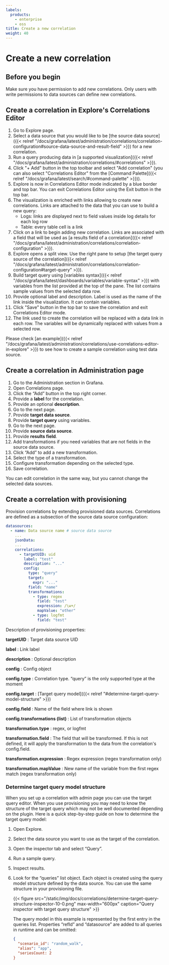 ```yaml
---
labels:
  products:
    - enterprise
    - oss
title: Create a new correlation
weight: 40
---
```


# Create a new correlation

## Before you begin

Make sure you have permission to add new correlations. Only users with write permissions to data sources can define new correlations.

## Create a correlation in Explore's Correlations Editor

1. Go to Explore page.
1. Select a data source that you would like to be [the source data source]({{< relref "/docs/grafana/latest/administration/correlations/correlation-configuration#source-data-source-and-result-field" >}}) for a new correlation.
1. Run a query producing data in [a supported visualization]({{< relref "/docs/grafana/latest/administration/correlations/#correlations" >}}).
1. Click "+ Add" button in the top toolbar and select "Add correlation" (you can also select "Correlations Editor" from the [Command Palette]({{< relref "/docs/grafana/latest/search/#command-palette" >}})).
1. Explore is now in Correlations Editor mode indicated by a blue border and top bar. You can exit Correlations Editor using the Exit button in the top bar.
1. The visualization is enriched with links allowing to create new correlations. Links are attached to the data that you can use to build a new query:
   - Logs: links are displayed next to field values inside log details for each log row
   - Table: every table cell is a link
1. Click on a link to begin adding new correlation. Links are associated with a field that will be used as [a results field of a correlation]({{< relref "/docs/grafana/latest/administration/correlations/correlation-configuration" >}}).
1. Explore opens a split view. Use the right pane to setup [the target query source of the correlation]({{< relref "/docs/grafana/latest/administration/correlations/correlation-configuration#target-query" >}}).
1. Build target query using [variables syntax]({{< relref "/docs/grafana/latest/dashboards/variables/variable-syntax" >}}) with variables from the list provided at the top of the pane. The list contains sample values from the selected data row.
1. Provide optional label and description. Label is used as the name of the link inside the visualization. It can contain variables.
1. Click "Save" button in the top bar to save the correlation and exit Correlations Editor mode.
1. The link used to create the correlation will be replaced with a data link in each row. The variables will be dynamically replaced with values from a selected row.

Please check [an example]({{< relref "/docs/grafana/latest/administration/correlations/use-correlations-editor-in-explore" >}}) to see how to create a sample correlation using test data source.

## Create a correlation in Administration page

1. Go to the Administration section in Grafana.
1. Open Correlations page.
1. Click the “Add” button in the top right corner.
1. Provide a **label** for the correlation.
1. Provide an optional **description**.
1. Go to the next page.
1. Provide **target data source**.
1. Provide **target query** using variables.
1. Go to the next page.
1. Provide **source data source**.
1. Provide **results field**.
1. Add transformations if you need variables that are not fields in the source data source.
1. Click “Add” to add a new transformation.
1. Select the type of a transformation.
1. Configure transformation depending on the selected type.
1. Save correlation.

You can edit correlation in the same way, but you cannot change the selected data sources.

## Create a correlation with provisioning

Provision correlations by extending provisioned data sources. Correlations are defined as a subsection of the source data source configuration:

```yaml
datasources:
  - name: Data source name # source data source
    ...
    jsonData:
    ...
    correlations:
      - targetUID: uid
        label: "test"
        description: "..."
        config:
          type: "query"
          target:
            expr: "..."
          field: "name"
          transformations:
            - type: regex
              field: "test"
              expression: /\w+/
              mapValue: "other"
            - type: logfmt
              field: "test"
```

Description of provisioning properties:

**targetUID**
: Target data source UID

**label**
: Link label

**description**
: Optional description

**config**
: Config object

**config.type**
: Correlation type. “query” is the only supported type at the moment

**config.target**
: [Target query model]({{< relref "#determine-target-query-model-structure" >}})

**config.field**
: Name of the field where link is shown

**config.transformations (list)**
: List of transformation objects

**transformation.type**
: regex, or logfmt

**transformation.field**
: The field that will be transformed. If this is not defined, it will apply the transformation to the data from the correlation's config.field.

**transformation.expression**
: Regex expression (regex transformation only)

**transformation.mapValue**
: New name of the variable from the first regex match (regex transformation only)

### Determine target query model structure

When you set up a correlation with admin page you can use the target query editor. When you use provisioning you may need to know the structure of the target query which may not be well documented depending on the plugin. Here is a quick step-by-step guide on how to determine the target query model:

1. Open Explore.
1. Select the data source you want to use as the target of the correlation.
1. Open the inspector tab and select “Query”.
1. Run a sample query.
1. Inspect results.
1. Look for the “queries” list object. Each object is created using the query model structure defined by the data source. You can use the same structure in your provisioning file.

   {{< figure src="/static/img/docs/correlations/determine-target-query-structure-inspector-10-0.png" max-width="600px" caption="Query inspector with target query structure" >}}

   The query model in this example is represented by the first entry in the queries list. Properties “refId” and “datasource” are added to all queries in runtime and can be omitted:

   ```json
   {
     "scenario_id": "random_walk",
     "alias": "app",
     "seriesCount: 2
   }
   ```
